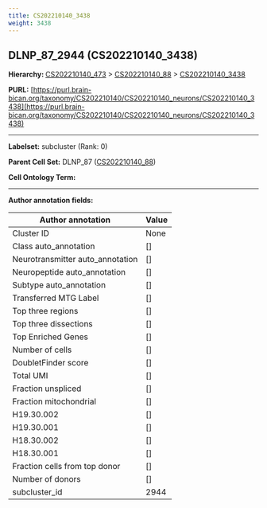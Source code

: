 ```yaml
---
title: CS202210140_3438
weight: 3438
---
```

## DLNP_87_2944 (CS202210140_3438)
<b>Hierarchy: </b>
[CS202210140_473](../CS202210140_473) >
[CS202210140_88](../CS202210140_88) >
[CS202210140_3438](../CS202210140_3438)

**PURL:** [https://purl.brain-bican.org/taxonomy/CS202210140/CS202210140_neurons/CS202210140_3438](https://purl.brain-bican.org/taxonomy/CS202210140/CS202210140_neurons/CS202210140_3438)

---


**Labelset:** subcluster (Rank: 0)

**Parent Cell Set:** DLNP_87 ([CS202210140_88](../CS202210140_88))



**Cell Ontology Term:** 

[MARKER GENES.]: #


---

[TRANSFERRED ANNOTATIONS.]: #


[AUTHOR ANNOTATION FIELDS.]: #


**Author annotation fields:**

| Author annotation | Value |
|-------------------|-------|
|Cluster ID|None|
|Class auto_annotation|[]|
|Neurotransmitter auto_annotation|[]|
|Neuropeptide auto_annotation|[]|
|Subtype auto_annotation|[]|
|Transferred MTG Label|[]|
|Top three regions|[]|
|Top three dissections|[]|
|Top Enriched Genes|[]|
|Number of cells|[]|
|DoubletFinder score|[]|
|Total UMI|[]|
|Fraction unspliced|[]|
|Fraction mitochondrial|[]|
|H19.30.002|[]|
|H19.30.001|[]|
|H18.30.002|[]|
|H18.30.001|[]|
|Fraction cells from top donor|[]|
|Number of donors|[]|
|subcluster_id|2944|
